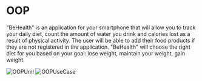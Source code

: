 # OOP
"BeHealth" is an application for your smartphone that will allow you to track your daily diet, count the amount of water you drink and calories lost as a result of physical activity. The user will be able to add their food products if they are not registered in the application. "BeHealth" will choose the right diet for you based on your goal: lose weight, maintain your weight, gain weight. 


![OOPUml](https://user-images.githubusercontent.com/92860420/226703566-538202bc-73d5-49ab-85c5-2cf1dc146f9b.PNG)
![OOPUseCase](https://user-images.githubusercontent.com/92860420/226703598-b44c5884-015b-442d-a931-b8105ee493ae.PNG)
